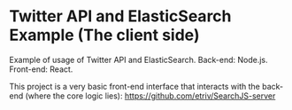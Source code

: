 # Twitter API and ElasticSearch Example (The client side)
Example of usage of Twitter API and ElasticSearch.
Back-end: Node.js. Front-end: React.

This project is a very basic front-end interface that interacts with the back-end (where the core logic lies): https://github.com/etriv/SearchJS-server
